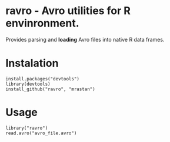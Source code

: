 ravro - Avro utilities for R envinronment.
=====

Provides parsing and **loading** Avro files into native R data frames.

# Instalation 
````
install.packages("devtools")
library(devtools)
install_github("ravro", "mrastan")
````

# Usage
````
library("ravro")
read.avro("avro_file.avro")
````


